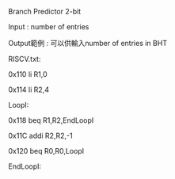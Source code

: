 Branch Predictor 2-bit

Input : number of entries 

Output範例 : 可以供輸入number of entries in BHT


RISCV.txt:

0x110		li R1,0

0x114	    li R2,4

LoopI:

0x118	    beq R1,R2,EndLoopI

0x11C	    addi R2,R2,-1

0x120	    beq R0,R0,LoopI 

EndLoopI:


